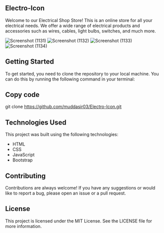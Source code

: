 ## Electro-Icon
Welcome to our Electrical Shop Store! This is an online store for all your electrical needs. We offer a wide range of electrical products and accessories such as wires, cables, light bulbs, switches, and much more.

![Screenshot (1131)](https://user-images.githubusercontent.com/84333971/229587964-673533c5-bc2f-44dd-b6ec-b9978cd0c0aa.png)
![Screenshot (1132)](https://user-images.githubusercontent.com/84333971/229587989-535c0c9a-bb02-42f6-9457-550787f7a31f.png)
![Screenshot (1133)](https://user-images.githubusercontent.com/84333971/229588021-b33c654b-f5bf-4849-86ae-5242829543ba.png)
![Screenshot (1134)](https://user-images.githubusercontent.com/84333971/229588047-0254e3a7-47a8-4b9a-9a1f-2cec78b8b180.png)

## Getting Started
To get started, you need to clone the repository to your local machine. You can do this by running the following command in your terminal:


## Copy code
git clone https://github.com/muddasir03/Electro-Icon.git


## Technologies Used
This project was built using the following technologies:

* HTML
* CSS
* JavaScript
* Bootstrap

## Contributing
Contributions are always welcome! If you have any suggestions or would like to report a bug, please open an issue or a pull request.

## License
This project is licensed under the MIT License. See the LICENSE file for more information.
